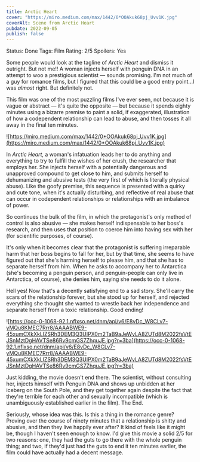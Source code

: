 ```yaml
---
title: Arctic Heart
cover: "https://miro.medium.com/max/1442/0*OOAkuk68pj_Uvv1K.jpg"
coverAlt: Scene from Arctic Heart
pubdate: 2022-09-05
publish: false
---
```


Status: Done
Tags: Film
Rating: 2/5
Spoilers: Yes

Some people would look at the tagline of _Arctic Heart_ and dismiss it outright. But not me!! A woman injects herself with penguin DNA in an attempt to woo a prestigious scientist — sounds promising. I'm not much of a guy for romance films, but I figured that this could be a good entry point...I was _almost_ right. But definitely not.

This film was one of the most puzzling films I've ever seen, not because it is vague or abstract — it's quite the opposite — but because it spends eighty minutes using a bizarre premise to paint a solid, if exaggerated, illustration of how a codependent relationship can lead to abuse, and then tosses it all away in the final ten minutes.

![https://miro.medium.com/max/1442/0*OOAkuk68pj_Uvv1K.jpg](https://miro.medium.com/max/1442/0*OOAkuk68pj_Uvv1K.jpg)

In _Arctic Heart_, a woman's infatuation leads her to do anything and everything to try to fulfill the wishes of her crush, the researcher that employs her. She injects herself with a potentially dangerous and unapproved compound to get close to him, and submits herself to dehumanizing and abusive tests (the very first of which is literally physical abuse). Like the goofy premise, this sequence is presented with a quirky and cute tone, when it's actually disturbing, and reflective of real abuse that can occur in codependent relationships or relationships with an imbalance of power.

So continues the bulk of the film, in which the protagonist's only method of control is also abusive — she makes herself indispensable to her boss's research, and then uses that position to coerce him into having sex with her (for scientific purposes, of course).

It's only when it becomes clear that the protagonist is suffering irreparable harm that her boss begins to fall for her, but by that time, she seems to have figured out that she's harming herself to please him, and that she has to separate herself from him. When he asks to accompany her to Antarctica (she's becoming a penguin person, and penguin-people can only live in Antarctica, of course), she denies him, saying she needs to do it alone.

Hell yes! Now that's a decently satisfying end to a sad story. She'll carry the scars of the relationship forever, but she stood up for herself, and rejected everything she thought she wanted to wrestle back her independence and separate herself from a toxic relationship. Good ending!

![https://occ-0-1068-92.1.nflxso.net/dnm/api/v6/E8vDc_W8CLv7-yMQu8KMEC7Rrr8/AAAABWE9-45xumCXkXkLlZSRh3DEM3Q3UIPX0m2TaB9aJeWvLA8ZUTd8M2022fsVtEJSnMztDgHAVTSe86Rv9cmGS7ZhquJE.jpg?r=3ba](https://occ-0-1068-92.1.nflxso.net/dnm/api/v6/E8vDc_W8CLv7-yMQu8KMEC7Rrr8/AAAABWE9-45xumCXkXkLlZSRh3DEM3Q3UIPX0m2TaB9aJeWvLA8ZUTd8M2022fsVtEJSnMztDgHAVTSe86Rv9cmGS7ZhquJE.jpg?r=3ba)

Just kidding, the movie doesn't end there. The scientist, without consulting her, injects himself with Penguin DNA and shows up unbidden at her iceberg on the South Pole, and they get together again despite the fact that they're terrible for each other and sexually incompatible (which is unambiguously established earlier in the film). The End.

Seriously, whose idea was this. Is this a thing in the romance genre? Proving over the course of ninety minutes that a relationship is shitty and abusive, and then they live happily ever after? It kind of feels like it might be, though I haven't seen enough to know. I'd give this movie a solid 2/5 for two reasons: one, they had the guts to go there with the whole penguin thing; and two, if they'd just had the guts to end it ten minutes earlier, the film could have actually had a decent message.
